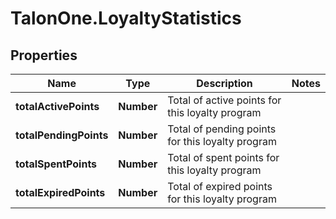 # TalonOne.LoyaltyStatistics

## Properties

Name | Type | Description | Notes
------------ | ------------- | ------------- | -------------
**totalActivePoints** | **Number** | Total of active points for this loyalty program | 
**totalPendingPoints** | **Number** | Total of pending points for this loyalty program | 
**totalSpentPoints** | **Number** | Total of spent points for this loyalty program | 
**totalExpiredPoints** | **Number** | Total of expired points for this loyalty program | 


